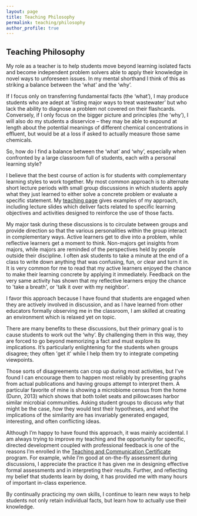 ```yaml
---
layout: page
title: Teaching Philosophy
permalink: teaching/philosophy
author_profile: true
---
```


## Teaching Philosophy 
My role as a teacher is to help students move beyond learning isolated facts and
become independent problem solvers able to apply their knowledge in novel ways
to unforeseen issues. In my mental shorthand I think of this as striking a balance between the ‘what’ and the ‘why’.

If I focus only on transferring fundamental facts (the ‘what’), I
may produce students who are adept at 'listing major ways to treat wastewater’
but who lack the ability to diagnose a problem not covered on their flashcards.
Conversely, if I only focus on the bigger picture and principles (the ‘why’),  I
will also do my students a disservice – they may be able to expound at length
about the potential meanings of different chemical concentrations in effluent, but would be at a loss if asked to actually measure those same chemicals.

So, how do I find a balance between the ‘what’ and ‘why’, especially when confronted by a large classroom full of students, each with a personal learning style? 

I believe that the best course of action is for students with complementary
learning styles to work together. My most common approach is to alternate short
lecture periods with small group discussions in which students
apply what they just learned to either solve a concrete problem or evaluate a
specific statement. My [teaching page]({{site.url}}/teaching) gives examples of my approach, including lecture slides which deliver facts related to specific learning objectives and activities designed to reinforce the use of those facts.

My major task during these discussions is to circulate between groups and
provide direction so that the various personalities within the group interact in
complementary ways. Active learners get to dive into a problem, while reflective
learners get a moment to think. Non-majors get insights from majors, while
majors are reminded of the perspectives held by people outside their discipline. 
I often ask students to take a minute at the end of a class to write down anything that was confusing, fun, or clear and turn it in. It is very common for me to read that my active learners enjoyed the chance to make their learning concrete by applying it immediately. Feedback on the very same activity has shown that my reflective learners enjoy the chance to 'take a breath', or 'talk it over with my neighbor'.

I favor this approach because I have found that students are engaged when they are
actively involved in discussion, and as I have learned from other educators formally observing me in the classroom, I am skilled at creating an environment which is relaxed yet on topic.

There are many benefits to these discussions, but their primary goal is to cause
students to work out the ‘why’. By challenging them in this way, they are forced
to go beyond memorizing a fact and must explore its implications. It’s
particularly enlightening for the students when groups disagree; they often 'get
it' while I help them try to integrate competing viewpoints. 

Those sorts of disagreements can crop up during most activities, but I've found I can encourage them to happen most reliably by presenting graphs from actual publications and having groups attempt to interpret them. A particular favorite of mine is showing a microbiome census from the home (Dunn, 2013) which shows that both toilet seats and pillowcases harbor similar microbial communities. Asking student groups to discuss *why* that might be the case, *how* they would test their hypotheses, and *what* the implications of the similarity are has invariably generated engaged, interesting, and often conflicting ideas.

Although I’m happy to have found this approach, it was mainly accidental. I am
always trying to improve my teaching and the opportunity for specific, directed
development coupled with professional feedback is one of the reasons I’m enrolled in the [Teaching and Communication Certificate](https://grad.ncsu.edu/professional-development/teaching-support/teaching-programs/)
program. For example, while I’m good at
on-the-fly assessment during discussions, I appreciate the practice it has given
me in designing
effective formal assessments and in interpreting their results.
Further, and reflecting my belief that students learn by doing, it has provided me
with many hours of important in-class experience. 

By continually practicing my own skills, I continue to learn new ways to help
students not only retain individual facts, but learn how to actually use their
knowledge.
